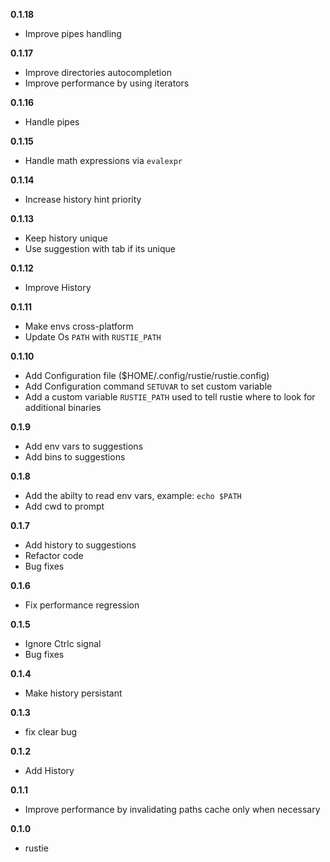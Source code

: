 **0.1.18**
- Improve pipes handling

**0.1.17**
- Improve directories autocompletion
- Improve performance by using iterators

**0.1.16**
- Handle pipes

**0.1.15**
- Handle math expressions via `evalexpr`

**0.1.14**
- Increase history hint priority

**0.1.13**
- Keep history unique
- Use suggestion with tab if its unique

**0.1.12**
- Improve History

**0.1.11**
- Make envs cross-platform
- Update Os `PATH` with `RUSTIE_PATH`

**0.1.10**
- Add Configuration file ($HOME/.config/rustie/rustie.config)
- Add Configuration command `SETUVAR` to set custom variable
- Add a custom variable `RUSTIE_PATH` used to tell rustie where to look for additional binaries

**0.1.9**
- Add env vars to suggestions
- Add bins to suggestions

**0.1.8**
- Add the abilty to read env vars, example: `echo $PATH`
- Add cwd to prompt

**0.1.7**
- Add history to suggestions
- Refactor code
- Bug fixes

**0.1.6**
- Fix performance regression

**0.1.5**
- Ignore Ctrlc signal
- Bug fixes

**0.1.4**
- Make history persistant

**0.1.3**
- fix clear bug

**0.1.2**
- Add History

**0.1.1**
- Improve performance by invalidating paths cache only when necessary

**0.1.0**
- rustie
